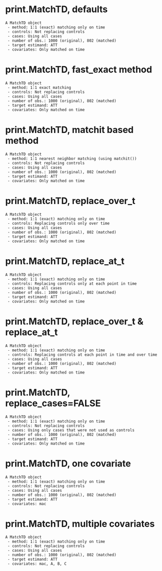 # print.MatchTD, defaults

    A MatchTD object
     - method: 1:1 (exact) matching only on time
     - controls: Not replacing controls
     - cases: Using all cases
     - number of obs.: 1000 (original), 802 (matched)
     - target estimand: ATT
     - covariates: Only matched on time

# print.MatchTD, fast_exact method

    A MatchTD object
     - method: 1:1 exact matching
     - controls: Not replacing controls
     - cases: Using all cases
     - number of obs.: 1000 (original), 802 (matched)
     - target estimand: ATT
     - covariates: Only matched on time

# print.MatchTD, matchit based method

    A MatchTD object
     - method: 1:1 nearest neighbor matching (using matchit())
     - controls: Not replacing controls
     - cases: Using all cases
     - number of obs.: 1000 (original), 802 (matched)
     - target estimand: ATT
     - covariates: Only matched on time

# print.MatchTD, replace_over_t

    A MatchTD object
     - method: 1:1 (exact) matching only on time
     - controls: Replacing controls only over time
     - cases: Using all cases
     - number of obs.: 1000 (original), 802 (matched)
     - target estimand: ATT
     - covariates: Only matched on time

# print.MatchTD, replace_at_t

    A MatchTD object
     - method: 1:1 (exact) matching only on time
     - controls: Replacing controls only at each point in time
     - cases: Using all cases
     - number of obs.: 1000 (original), 802 (matched)
     - target estimand: ATT
     - covariates: Only matched on time

# print.MatchTD, replace_over_t & replace_at_t

    A MatchTD object
     - method: 1:1 (exact) matching only on time
     - controls: Replacing controls at each point in time and over time
     - cases: Using all cases
     - number of obs.: 1000 (original), 802 (matched)
     - target estimand: ATT
     - covariates: Only matched on time

# print.MatchTD, replace_cases=FALSE

    A MatchTD object
     - method: 1:1 (exact) matching only on time
     - controls: Not replacing controls
     - cases: Using only cases that were not used as controls
     - number of obs.: 1000 (original), 802 (matched)
     - target estimand: ATT
     - covariates: Only matched on time

# print.MatchTD, one covariate

    A MatchTD object
     - method: 1:1 (exact) matching only on time
     - controls: Not replacing controls
     - cases: Using all cases
     - number of obs.: 1000 (original), 802 (matched)
     - target estimand: ATT
     - covariates: mac

# print.MatchTD, multiple covariates

    A MatchTD object
     - method: 1:1 (exact) matching only on time
     - controls: Not replacing controls
     - cases: Using all cases
     - number of obs.: 1000 (original), 802 (matched)
     - target estimand: ATT
     - covariates: mac, A, B, C

